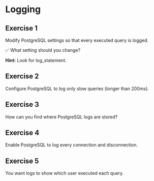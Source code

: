 # Logging

## Exercise 1
Modify PostgreSQL settings so that every executed query is logged.

✅ What setting should you change?

**Hint:**
Look for log_statement.

## Exercise 2

Configure PostgreSQL to log only slow queries (longer than 200ms).

## Exercise 3

How can you find where PostgreSQL logs are stored?


## Exercise 4

Enable PostgreSQL to log every connection and disconnection.


## Exercise 5

You want logs to show which user executed each query.

